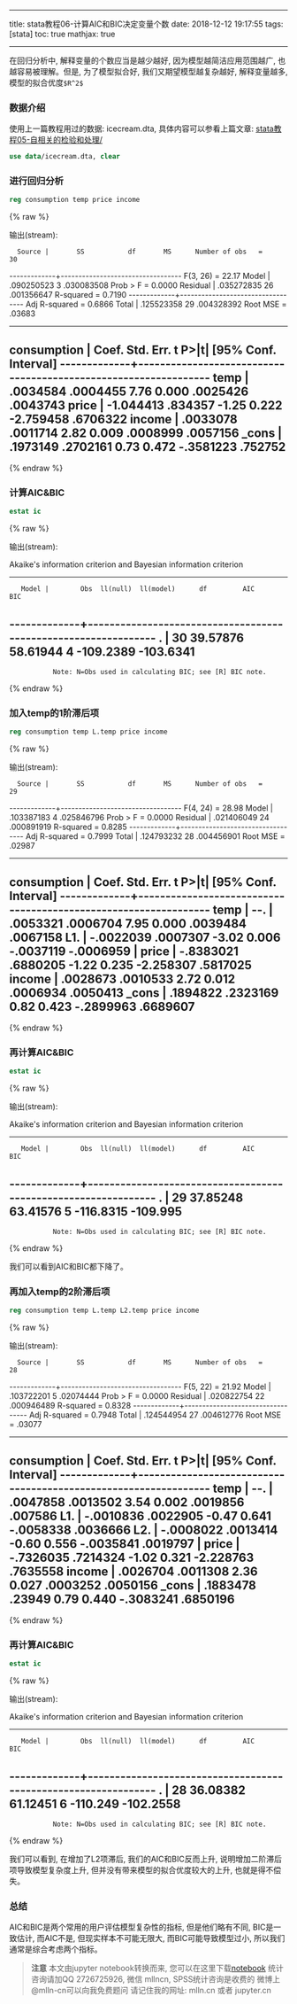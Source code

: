 
---
title: stata教程06-计算AIC和BIC决定变量个数
date: 2018-12-12 19:17:55
tags: [stata]
toc: true
mathjax: true

---

在回归分析中, 解释变量的个数应当是越少越好, 因为模型越简洁应用范围越广, 也越容易被理解。但是, 为了模型拟合好, 我们又期望模型越复杂越好, 解释变量越多, 模型的拟合优度`$R^2$`

### 数据介绍

使用上一篇教程用过的数据: icecream.dta, 具体内容可以参看上篇文章: [stata教程05-自相关的检验和处理/](/2018/12/12/stata教程05-自相关的检验和处理/index.html)


```stata
use data/icecream.dta, clear
```

### 进行回归分析


```stata
reg consumption temp price income
```

{% raw %}
<div class="output" contenteditable="true">
输出(stream):<br>

      Source |       SS           df       MS      Number of obs   =        30
-------------+----------------------------------   F(3, 26)        =     22.17
       Model |  .090250523         3  .030083508   Prob > F        =    0.0000
    Residual |  .035272835        26  .001356647   R-squared       =    0.7190
-------------+----------------------------------   Adj R-squared   =    0.6866
       Total |  .125523358        29  .004328392   Root MSE        =    .03683

------------------------------------------------------------------------------
 consumption |      Coef.   Std. Err.      t    P>|t|     [95% Conf. Interval]
-------------+----------------------------------------------------------------
        temp |   .0034584   .0004455     7.76   0.000     .0025426    .0043743
       price |  -1.044413    .834357    -1.25   0.222    -2.759458    .6706322
      income |   .0033078   .0011714     2.82   0.009     .0008999    .0057156
       _cons |   .1973149   .2702161     0.73   0.472    -.3581223     .752752
------------------------------------------------------------------------------

</div>
{% endraw %}

### 计算AIC&BIC


```stata
estat ic
```

{% raw %}
<div class="output" contenteditable="true">
输出(stream):<br>

Akaike's information criterion and Bayesian information criterion

-----------------------------------------------------------------------------
       Model |        Obs  ll(null)  ll(model)      df         AIC        BIC
-------------+---------------------------------------------------------------
           . |         30  39.57876   58.61944       4   -109.2389  -103.6341
-----------------------------------------------------------------------------
               Note: N=Obs used in calculating BIC; see [R] BIC note.

</div>
{% endraw %}

### 加入temp的1阶滞后项


```stata
reg consumption temp L.temp price income
```

{% raw %}
<div class="output" contenteditable="true">
输出(stream):<br>

      Source |       SS           df       MS      Number of obs   =        29
-------------+----------------------------------   F(4, 24)        =     28.98
       Model |  .103387183         4  .025846796   Prob > F        =    0.0000
    Residual |  .021406049        24  .000891919   R-squared       =    0.8285
-------------+----------------------------------   Adj R-squared   =    0.7999
       Total |  .124793232        28  .004456901   Root MSE        =    .02987

------------------------------------------------------------------------------
 consumption |      Coef.   Std. Err.      t    P>|t|     [95% Conf. Interval]
-------------+----------------------------------------------------------------
        temp |
         --. |   .0053321   .0006704     7.95   0.000     .0039484    .0067158
         L1. |  -.0022039   .0007307    -3.02   0.006    -.0037119   -.0006959
             |
       price |  -.8383021   .6880205    -1.22   0.235    -2.258307    .5817025
      income |   .0028673   .0010533     2.72   0.012     .0006934    .0050413
       _cons |   .1894822   .2323169     0.82   0.423    -.2899963    .6689607
------------------------------------------------------------------------------

</div>
{% endraw %}

### 再计算AIC&BIC


```stata
estat ic
```

{% raw %}
<div class="output" contenteditable="true">
输出(stream):<br>

Akaike's information criterion and Bayesian information criterion

-----------------------------------------------------------------------------
       Model |        Obs  ll(null)  ll(model)      df         AIC        BIC
-------------+---------------------------------------------------------------
           . |         29  37.85248   63.41576       5   -116.8315   -109.995
-----------------------------------------------------------------------------
               Note: N=Obs used in calculating BIC; see [R] BIC note.

</div>
{% endraw %}

我们可以看到AIC和BIC都下降了。

### 再加入temp的2阶滞后项


```stata
reg consumption temp L.temp L2.temp price income
```

{% raw %}
<div class="output" contenteditable="true">
输出(stream):<br>

      Source |       SS           df       MS      Number of obs   =        28
-------------+----------------------------------   F(5, 22)        =     21.92
       Model |  .103722201         5   .02074444   Prob > F        =    0.0000
    Residual |  .020822754        22  .000946489   R-squared       =    0.8328
-------------+----------------------------------   Adj R-squared   =    0.7948
       Total |  .124544954        27  .004612776   Root MSE        =    .03077

------------------------------------------------------------------------------
 consumption |      Coef.   Std. Err.      t    P>|t|     [95% Conf. Interval]
-------------+----------------------------------------------------------------
        temp |
         --. |   .0047858   .0013502     3.54   0.002     .0019856     .007586
         L1. |  -.0010836   .0022905    -0.47   0.641    -.0058338    .0036666
         L2. |  -.0008022   .0013414    -0.60   0.556    -.0035841    .0019797
             |
       price |  -.7326035   .7214324    -1.02   0.321    -2.228763    .7635558
      income |   .0026704   .0011308     2.36   0.027     .0003252    .0050156
       _cons |   .1883478     .23949     0.79   0.440    -.3083241    .6850196
------------------------------------------------------------------------------

</div>
{% endraw %}

### 再计算AIC&BIC



```stata
estat ic
```

{% raw %}
<div class="output" contenteditable="true">
输出(stream):<br>

Akaike's information criterion and Bayesian information criterion

-----------------------------------------------------------------------------
       Model |        Obs  ll(null)  ll(model)      df         AIC        BIC
-------------+---------------------------------------------------------------
           . |         28  36.08382   61.12451       6    -110.249  -102.2558
-----------------------------------------------------------------------------
               Note: N=Obs used in calculating BIC; see [R] BIC note.

</div>
{% endraw %}

我们可以看到, 在增加了L2项滞后, 我们的AIC和BIC反而上升, 说明增加二阶滞后项导致模型复杂度上升, 但并没有带来模型的拟合优度较大的上升, 也就是得不偿失。

### 总结

AIC和BIC是两个常用的用户评估模型复杂性的指标, 但是他们略有不同, BIC是一致估计, 而AIC不是, 但现实样本不可能无限大, 而BIC可能导致模型过小, 所以我们通常是综合考虑两个指标。


> **注意**
> 本文由jupyter notebook转换而来, 您可以在这里下载[notebook](stata教程06-计算AIC和BIC决定变量个数.ipynb)
> 统计咨询请加QQ 2726725926, 微信 mllncn,  SPSS统计咨询是收费的
> 微博上@mlln-cn可以向我免费题问
> 请记住我的网址: mlln.cn 或者 jupyter.cn
